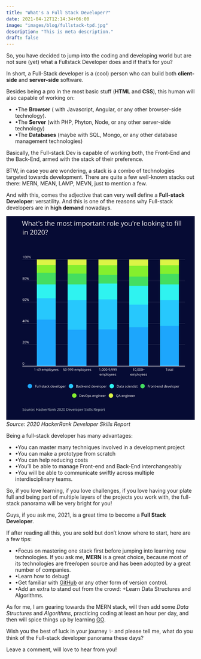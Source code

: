 ```yaml
---
title: "What's a Full Stack Developer?"
date: 2021-04-12T12:14:34+06:00
image: "images/blog/fullstack-tpd.jpg"
description: "This is meta description."
draft: false
---
```


So, you have decided to jump into the coding and developing world but are not sure (yet) what a Fullstack Developer does and if that’s for you?

In short, a Full-Stack developer is a (cool) person who can build both **client-side** and **server-side** software.

Besides being a pro in the most basic stuff (**HTML** and **CSS**), this human will also capable of working on:

- •The **Browser** ( with Javascript, Angular, or any other browser-side technology).
- •The **Server** (with PHP, Phyton, Node, or any other server-side technology)
- •The **Databases** (maybe with SQL, Mongo, or any other database management technologies)

Basically, the Full-stack Dev is capable of working both, the Front-End and the Back-End, armed with the stack of their preference.

BTW, in case you are wondering, a stack is a combo of technologies targeted towards development. There are quite a few well-known stacks out there: MERN, MEAN, LAMP, MEVN, just to mention a few.

And with this, comes the adjective that can very well define a **Full-stack Developer**: versatility. And this is one of the reasons why Full-stack developers are in **high demand** nowadays.

![2020 HackerRank Developer Skills Report](../../images/blog/dev-report.png?width=20pc)
_Source: 2020 HackerRank Developer Skills Report_

Being a full-stack developer has many advantages:

- •You can master many techniques involved in a development project
- •You can make a prototype from scratch
- •You can help reducing costs
- •You’ll be able to manage Front-end and Back-End interchangeably
- •You will be able to communicate swiftly across multiple interdisciplinary teams.

So, if you love learning, if you love challenges, if you love having your plate full and being part of multiple layers of the projects you work with, the full-stack panorama will be very bright for you!

Guys, if you ask me, 2021, is a great time to become a **Full Stack Developer**.

If after reading all this, you are sold but don’t know where to start, here are a few tips:

- •Focus on mastering one stack first before jumping into learning new technologies. If you ask me, **MERN** is a great choice, because most of its technologies are free/open source and has been adopted by a great number of companies.
- •Learn how to debug!
- •Get familiar with [GitHub](https://github.com/) or any other form of version control.
- •Add an extra to stand out from the crowd: 
    +Learn Data Structures and Algorithms.

As for me, I am gearing towards the MERN stack, will then add some _Data Structures_ and _Algorithms_, practicing coding at least an hour per day, and then will spice things up by learning [GO](https://golang.org/).

Wish you the best of luck in your journey ✨ and please tell me, what do you think of the Full-stack developer panorama these days? 

Leave a comment, will love to hear from you!



